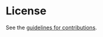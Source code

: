# License

See the
[guidelines for contributions](https://github.com/larseggert/appeal-support/blob/main/CONTRIBUTING.md).
